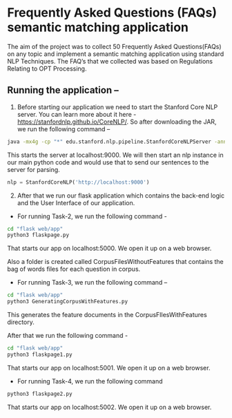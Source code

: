 Frequently Asked Questions (FAQs) semantic matching application
=============

The aim of the project was to collect 50 Frequently Asked Questions(FAQs) on any topic and implement a semantic matching application using standard NLP Techniques. The FAQ’s that we collected was based on Regulations Relating to OPT Processing. 

Running the application – 
-------

1.	Before starting our application we need to start the Stanford Core NLP server. You can learn more about it here - https://stanfordnlp.github.io/CoreNLP/. So after downloading the JAR, we run the following command – 

```cmd
java -mx4g -cp "*" edu.stanford.nlp.pipeline.StanfordCoreNLPServer -annotators "tokenize,ssplit,pos,lemma,parse,sentiment" -port 9000 -timeout 30000;
```

This starts the server at localhost:9000. We will then start an nlp instance in our main python code and would use that to send our sentences to the server for parsing. 

```python
nlp = StanfordCoreNLP('http://localhost:9000')
```

2.	After that we run our flask application which contains the back-end logic and the User Interface of our application. 

* For running Task-2, we run the following command  - 

```cmd
cd "flask web/app"
python3 flaskpage.py
```

That starts our app on localhost:5000. We open it up on a web browser. 

Also a folder is created called CorpusFilesWithoutFeatures that contains the bag of words files for each question in corpus. 

* For running Task-3, we run the following command – 

```cmd
cd "flask web/app"
python3 GeneratingCorpusWithFeatures.py
```

This generates the feature documents in the CorpusFIlesWithFeatures directory. 

After that we run the following command - 


```cmd
cd "flask web/app"
python3 flaskpage1.py
```

That starts our app on localhost:5001. We open it up on a web browser. 

* For running Task-4, we run the following command 

```cmd
python3 flaskpage2.py
```

That starts our app on localhost:5002. We open it up on a web browser. 

